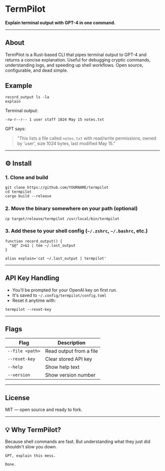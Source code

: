 # TermPilot

**Explain terminal output with GPT-4 in one command.**

---
## About
TermPilot is a Rust-based CLI that pipes terminal output to GPT-4 and returns a concise explanation. Useful for debugging cryptic commands, understanding logs, and speeding up shell workflows. Open source, configurable, and dead simple.

## Example

```
record_output ls -la
explain
```

Terminal output:
```
-rw-r--r-- 1 user staff 1024 May 15 notes.txt
```

GPT says:
> "This lists a file called `notes.txt` with read/write permissions, owned by 'user', size 1024 bytes, last modified May 15."

---

## ⚙️ Install

### 1. Clone and build

```
git clone https://github.com/YOURNAME/termpilot
cd termpilot
cargo build --release
```

### 2. Move the binary somewhere on your path (optional)

```
cp target/release/termpilot /usr/local/bin/termpilot
```

### 3. Add these to your shell config (`~/.zshrc`, `~/.bashrc`, etc.)

```
function record_output() {
  "$@" 2>&1 | tee ~/.last_output
}

alias explain='cat ~/.last_output | termpilot'
```

---

## API Key Handling

- You'll be prompted for your OpenAI key on first run.
- It's saved to `~/.config/termpilot/config.toml`
- Reset it anytime with:
```
termpilot --reset-key
```

---

## Flags

| Flag            | Description                      |
|-----------------|----------------------------------|
| `--file <path>` | Read output from a file          |
| `--reset-key`   | Clear stored API key             |
| `--help`        | Show help text                   |
| `--version`     | Show version number              |

---

## License

MIT — open source and ready to fork.

---

## 💡 Why TermPilot?

Because shell commands are fast. But understanding what they just did shouldn't slow you down.

```
GPT, explain this mess.
```
```
Done.
```

